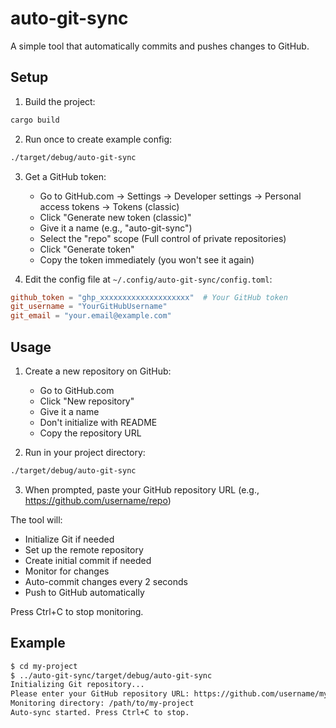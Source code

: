 # auto-git-sync

A simple tool that automatically commits and pushes changes to GitHub.

## Setup

1. Build the project:
```bash
cargo build
```

2. Run once to create example config:
```bash
./target/debug/auto-git-sync
```

3. Get a GitHub token:
   - Go to GitHub.com → Settings → Developer settings → Personal access tokens → Tokens (classic)
   - Click "Generate new token (classic)"
   - Give it a name (e.g., "auto-git-sync")
   - Select the "repo" scope (Full control of private repositories)
   - Click "Generate token"
   - Copy the token immediately (you won't see it again)

4. Edit the config file at `~/.config/auto-git-sync/config.toml`:
```toml
github_token = "ghp_xxxxxxxxxxxxxxxxxxxx"  # Your GitHub token
git_username = "YourGitHubUsername"
git_email = "your.email@example.com"
```

## Usage

1. Create a new repository on GitHub:
   - Go to GitHub.com
   - Click "New repository"
   - Give it a name
   - Don't initialize with README
   - Copy the repository URL

2. Run in your project directory:
```bash
./target/debug/auto-git-sync
```

3. When prompted, paste your GitHub repository URL (e.g., https://github.com/username/repo)

The tool will:
- Initialize Git if needed
- Set up the remote repository
- Create initial commit if needed
- Monitor for changes
- Auto-commit changes every 2 seconds
- Push to GitHub automatically

Press Ctrl+C to stop monitoring.

## Example

```bash
$ cd my-project
$ ../auto-git-sync/target/debug/auto-git-sync
Initializing Git repository...
Please enter your GitHub repository URL: https://github.com/username/my-project
Monitoring directory: /path/to/my-project
Auto-sync started. Press Ctrl+C to stop.
